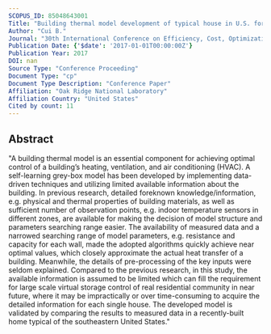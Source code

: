 ```yaml
---
SCOPUS_ID: 85048643001
Title: "Building thermal model development of typical house in U.S. for virtual storage control of aggregated building loads based on limited available information"
Author: "Cui B."
Journal: "30th International Conference on Efficiency, Cost, Optimization, Simulation and Environmental Impact of Energy Systems, ECOS 2017"
Publication Date: {'$date': '2017-01-01T00:00:00Z'}
Publication Year: 2017
DOI: nan
Source Type: "Conference Proceeding"
Document Type: "cp"
Document Type Description: "Conference Paper"
Affiliation: "Oak Ridge National Laboratory"
Affiliation Country: "United States"
Cited by count: 11
---
```


## Abstract
"A building thermal model is an essential component for achieving optimal control of a building’s heating, ventilation, and air conditioning (HVAC). A self-learning grey-box model has been developed by implementing data-driven techniques and utilizing limited available information about the building. In previous research, detailed foreknown knowledge/information, e.g. physical and thermal properties of building materials, as well as sufficient number of observation points, e.g. indoor temperature sensors in different zones, are available for making the decision of model structure and parameters searching range easier. The availability of measured data and a narrowed searching range of model parameters, e.g. resistance and capacity for each wall, made the adopted algorithms quickly achieve near optimal values, which closely approximate the actual heat transfer of a building. Meanwhile, the details of pre-processing of the key inputs were seldom explained. Compared to the previous research, in this study, the available information is assumed to be limited which can fill the requirement for large scale virtual storage control of real residential community in near future, where it may be impractically or over time-consuming to acquire the detailed information for each single house. The developed model is validated by comparing the results to measured data in a recently-built home typical of the southeastern United States."

